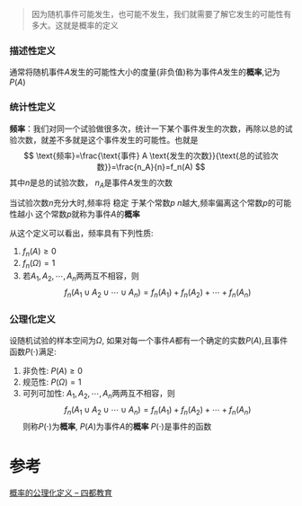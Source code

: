 
> 因为随机事件可能发生，也可能不发生，我们就需要了解它发生的可能性有多大。这就是概率的定义

### 描述性定义
通常将随机事件$A$发生的可能性大小的度量(非负值)称为事件$A$发生的**概率**,记为$P(A)$

### 统计性定义
**频率**：我们对同一个试验做很多次，统计一下某个事件发生的次数，再除以总的试验次数，就差不多就是这个事件发生的可能性。也就是
$$
\text{频率}=\frac{\text{事件} A \text{发生的次数}}{\text{总的试验次数}}=\frac{n_A}{n}=f_n(A)
$$
其中$n$是总的试验次数， $n_{A}$是事件$A$发生的次数

当试验次数$n$充分大时,频率将 稳定 于某个常数$p$
	$n$越大,频率偏离这个常数$p$的可能性越小
		这个常数$p$就称为事件$A$的**概率**

从这个定义可以看出，频率具有下列性质:
1. $f_n(A)\ge 0$
2. $f_n(\Omega)=1$
3. 若$A_1, A_2,\cdots,A_n$两两互不相容，则$$f_n(A_1\cup A_2\cup\cdots\cup A_n)=f_n(A_1)+f_n(A_2)+\cdots+f_n(A_n)$$

### 公理化定义
设随机试验的样本空间为$\Omega$, 如果对每一个事件$A$都有一个确定的实数$P(A)$,且事件函数$P(\cdot)$满足:
1. 非负性: $P(A)\geq 0$
2. 规范性: $P(\Omega)=1$
3. 可列可加性: $A_1, A_2,\cdots,A_n$两两互不相容，则$$f_n(A_1\cup A_2\cup\cdots\cup A_n)=f_n(A_1)+f_n(A_2)+\cdots+f_n(A_n)$$
则称$P(\cdot)$为**概率**, $P(A)$为事件$A$的**概率**
	$P(\cdot)$是事件的函数



# 参考
[概率的公理化定义 – 四都教育](https://www.sudoedu.com/%e6%a6%82%e7%8e%87%e7%bb%9f%e8%ae%a1%e8%a7%86%e9%a2%91%e8%af%be%e7%a8%8b/%e5%8f%a4%e5%85%b8%e6%a6%82%e7%8e%87/%e6%a6%82%e7%8e%87%e7%9a%84%e5%85%ac%e7%90%86%e5%8c%96%e5%ae%9a%e4%b9%89/)
